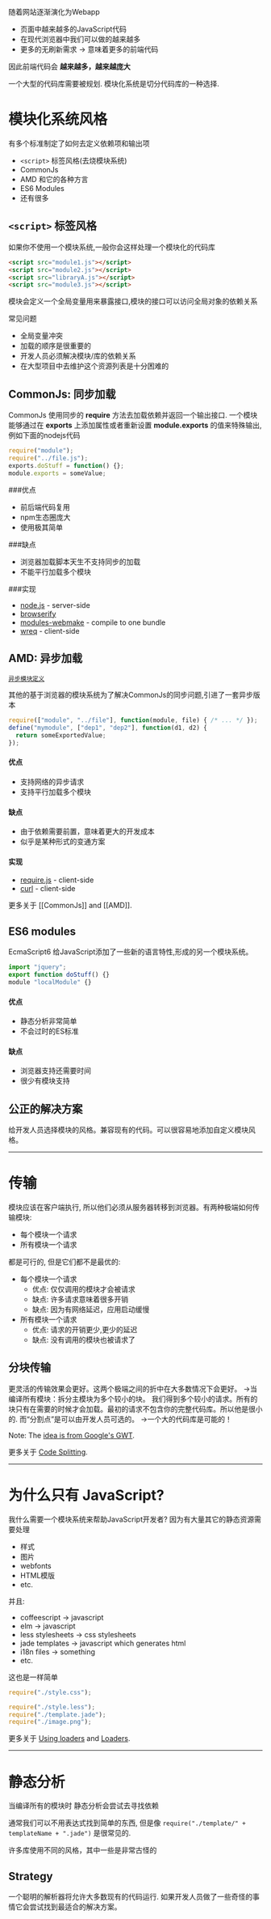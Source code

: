 随着网站逐渐演化为Webapp

* 页面中越来越多的JavaScript代码
* 在现代浏览器中我们可以做的越来越多
* 更多的无刷新需求 → 意味着更多的前端代码

因此前端代码会 **越来越多，越来越庞大**

一个大型的代码库需要被规划. 模块化系统是切分代码库的一种选择.

# 模块化系统风格

有多个标准制定了如何去定义依赖项和输出项

* `<script>` 标签风格(去烧模块系统)
* CommonJs
* AMD 和它的各种方言
* ES6 Modules
* 还有很多

## `<script>` 标签风格

如果你不使用一个模块系统,一般你会这样处理一个模块化的代码库

```html
<script src="module1.js"></script>
<script src="module2.js"></script>
<script src="libraryA.js"></script>
<script src="module3.js"></script>
```
模块会定义一个全局变量用来暴露接口,模块的接口可以访问全局对象的依赖关系

常见问题

* 全局变量冲突
* 加载的顺序是很重要的
* 开发人员必须解决模块/库的依赖关系
* 在大型项目中去维护这个资源列表是十分困难的

## CommonJs: 同步加载

CommonJs 使用同步的 **require** 方法去加载依赖并返回一个输出接口. 一个模块能够通过在 **exports** 上添加属性或者重新设置 **module.exports** 的值来特殊输出, 例如下面的nodejs代码

```javascript
require("module");
require("../file.js");
exports.doStuff = function() {};
module.exports = someValue;
```

###优点

* 前后端代码复用
* npm生态圈庞大
* 使用极其简单

###缺点

* 浏览器加载脚本天生不支持同步的加载
* 不能平行加载多个模块

###实现

* [node.js](http://nodejs.org/) - server-side
* [browserify](https://github.com/substack/node-browserify)
* [modules-webmake](https://github.com/medikoo/modules-webmake) - compile to one bundle
* [wreq](https://github.com/substack/wreq) - client-side

## AMD: 异步加载

[`异步模块定义`](https://github.com/amdjs/amdjs-api/wiki/AMD)

其他的基于浏览器的模块系统为了解决CommonJs的同步问题,引进了一套异步版本

``` javascript
require(["module", "../file"], function(module, file) { /* ... */ });
define("mymodule", ["dep1", "dep2"], function(d1, d2) {
  return someExportedValue;
});
```

#### 优点

* 支持网络的异步请求
* 支持平行加载多个模块

#### 缺点

* 由于依赖需要前置，意味着更大的开发成本
* 似乎是某种形式的变通方案

#### 实现

* [require.js](http://requirejs.org/) - client-side
* [curl](https://github.com/cujojs/curl) - client-side

更多关于 [[CommonJs]] and [[AMD]].

## ES6 modules

EcmaScript6 给JavaScript添加了一些新的语言特性,形成的另一个模块系统。

``` javascript
import "jquery";
export function doStuff() {}
module "localModule" {}
```

#### 优点

* 静态分析非常简单
* 不会过时的ES标准

#### 缺点

* 浏览器支持还需要时间
* 很少有模块支持

## 公正的解决方案

给开发人员选择模块的风格。兼容现有的代码。可以很容易地添加自定义模块风格。

---

# 传输

模块应该在客户端执行, 所以他们必须从服务器转移到浏览器。有两种极端如何传输模块:

* 每个模块一个请求
* 所有模块一个请求

都是可行的, 但是它们都不是最优的:

* 每个模块一个请求
    * 优点: 仅仅调用的模块才会被请求
    * 缺点: 许多请求意味着很多开销
    * 缺点: 因为有网络延迟，应用启动缓慢
* 所有模块一个请求
    * 优点: 请求的开销更少,更少的延迟
    * 缺点: 没有调用的模块也被请求了

## 分块传输

更灵活的传输效果会更好。这两个极端之间的折中在大多数情况下会更好。
→当编译所有模块：拆分主模块为多个较小的块。
我们得到多个较小的请求。所有的块只有在需要的时候才会加载。最初的请求不包含你的完整代码库。所以他是很小的.
而“分割点”是可以由开发人员可选的。
→一个大的代码库是可能的！

Note: The [idea is from Google's GWT](https://developers.google.com/web-toolkit/doc/latest/DevGuideCodeSplitting).

更多关于 [Code Splitting](http://webpack.github.io/docs/code-splitting.html).

---

# 为什么只有 JavaScript?

我什么需要一个模块系统来帮助JavaScript开发者? 因为有大量其它的静态资源需要处理

* 样式
* 图片
* webfonts
* HTML模版
* etc.

并且:

* coffeescript → javascript
* elm → javascript
* less stylesheets → css stylesheets
* jade templates → javascript which generates html
* i18n files → something
* etc.

这也是一样简单

``` javascript
require("./style.css");
```

``` javascript
require("./style.less");
require("./template.jade");
require("./image.png");
```

更多关于 [Using loaders](http://webpack.github.io/docs/using-loaders.html) and [Loaders](http://webpack.github.io/docs/loaders.html).

---

# 静态分析

当编译所有的模块时 静态分析会尝试去寻找依赖

通常我们可以不用表达式找到简单的东西, 但是像 `require("./template/" + templateName + ".jade")` 是很常见的.

许多库使用不同的风格，其中一些是非常古怪的

## Strategy

一个聪明的解析器将允许大多数现有的代码运行. 如果开发人员做了一些奇怪的事情它会尝试找到最适合的解决方案。
